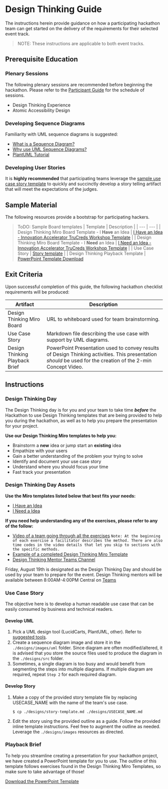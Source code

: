 # Design Thinking Guide

The instructions herein provide guidance on how a participating hackathon team can get started on the delivery of the requirements for their selected event track. 

>NOTE: These instructions are applicable to both event tracks.

## Prerequisite Education

### Plenary Sessions

The following plenary sessions are recommended before beginning the hackathon. Please refer to the [Participant Guide](**ToDo**) for the schedule of sessions. 

* Design Thinking Experience
* Atomic Accessibility Design 

### Developing Sequence Diagrams

Familiarity with UML sequence diagrams is suggested:

* [What is a Sequence Diagram?](https://en.wikipedia.org/wiki/Sequence_diagram)
* [Why use UML Sequence Diagrams?](https://www.lucidchart.com/pages/uml-sequence-diagram)
* [PlantUML Tutorial](https://plantuml.com/sequence-diagram)

### Developing User Stories

It is **highly recommended** that participating teams leverage the [sample use case story template](./../designs/story-template.md) to quickly and succinctly develop a story telling artifact that will meet the expectations of the judges.

## Sample Material
The following resources provide a bootstrap for participating hackers.

>ToDO: Sample Board templates
| Template | Description |
| --- | --- |
| Design Thinking Miro Board Template - I **Have** an Idea | [I Have an Idea - Innovation Accelerator TruCreds Workshop Template](https://miro.com/app/dashboard/?tpTemplate=uXjVOmSchyk%3D&isCustom=true&share_link_id=923512925225) |
| Design Thinking Miro Board Template - I **Need** an Idea | [I Need an Idea - Innovation Accelerator TruCreds Workshop Template](https://miro.com/app/dashboard/?tpTemplate=uXjVOmSTX18%3D&isCustom=true&share_link_id=500327005307) |
| Use Case Story | [Story template](../designs/story-template.md) |
| Design Thinking Playback Template | [PowerPoint Template Download](https://discoverfinancial.sharepoint.com/:p:/s/TCI-Innovation/EfcdhWb8qxRGlSNyRQjt2sEBqrwKtnnUpef5Ja4pKY4Atg?e=qUrfOR)

## Exit Criteria
Upon successful completion of this guide, the following hackathon checklist requirements will be produced:

| Artifact | Description |
| --- | --- |
| Design Thinking Miro Board | URL to whiteboard used for team brainstorming. |
| Use Case Story | Markdown file describing the use case with support by UML diagrams. 
| Design Thinking Playback Brief | PowerPoint Presentation used to convey results of Design Thinking activities. This presentation *should* be used for the creation of the 2-min Concept Video. |

## Instructions
### Design Thinking Day

The Design Thinking day is for you and your team to take time ***before*** the Hackathon to use Design Thinking templates that are being provided to help you during the hackathon, as well as to help you prepare the presentation for your project.

**Use our Design Thinking Miro templates to help you:**
* Brainstorm a **new** idea or jump start an **existing** idea
* Empathize with your users
* Gain a better understanding of the problem your trying to solve
* Identify and document your use case story
* Understand where you should focus your time
* Fast track your presentation

### Design Thinking Day Assets

**Use the Miro templates listed below that best fits your needs:**
* [I Have an Idea](**TODO**)
* [I Need a Idea](**TODO**)

**If you need help understanding any of the exercises, please refer to any of the follow:**
* [Video of a team going through all the exercises](https://web.microsoftstream.com/video/deb6f4ce-1b36-4450-8b7a-5d87b95c4c79)
```Note: At the beginning of each exercise a facilitator describes the method. There are also time codes in the video details that let you skip to sections with the specific methods.```  
* [Example of a completed Design Thinking Miro Template
](https://miro.com/app/board/uXjVOmu96Eg=/?share_link_id=356831181625)  
* [Design Thinking Mentor Teams Channel](**TODO**)
    
Friday, August 19th is designated as the Design Thinking Day and should be used by your team to prepare for the event. Design Thinking mentors will be available between 8:00AM-4:00PM Central on [Teams](**TODO**)
 

### Use Case Story

The objective here is to develop a human readable use case that can be easily consumed by business and technical readers. 

#### Develop UML

1. Pick a UML design tool (LucidCarts, PlantUML, other). Refer to [suggested tools](../submission-guides/tools.md).
2. Create a sequence diagram image and store it in the `./designs/images/uml` folder. Since diagram are often modified/altered, it is advised that you store the source files used to produce the diagram in the `./designs/src` folder.
3. Sometimes, a single diagram is too busy and would benefit from segmenting the steps into multiple diagrams. If multiple diagram are required, repeat `Step 2` for each required diagram. 
#### Develop Story

1. Make a copy of the provided story template file by replacing USECASE_NAME with the name of the team's use case.
   
   ```
   $ cp ./designs/story-template.md ./designs/USECASE_NAME.md 
   ```
2. Edit the story using the provided outline as a guide. Follow the provided inline template instructions. Feel free to augment the outline as needed. Leverage the `./designs/images` resources as directed. 

### Playback Brief

To help you streamline creating a presentation for your hackathon project, we have created a PowerPoint template for you to use. The outline of this template follows exercises found in the Design Thinking Miro Templates, so make sure to take advantage of those!

[Download the PowerPoint Template](**TODO**)







